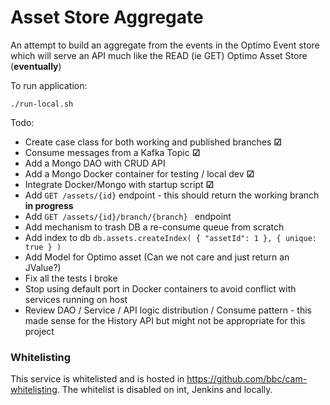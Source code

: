 Asset Store Aggregate
==================

An attempt to build an aggregate from the events in the Optimo Event store which will serve an API much like the READ (ie GET) Optimo Asset Store (**eventually**)

To run application:

    ./run-local.sh

Todo:

* Create case class for both working and published branches **&#9745;**
* Consume messages from a Kafka Topic **&#9745;**
* Add a Mongo DAO with CRUD API
* Add a Mongo Docker container for testing / local dev **&#9745;** 
* Integrate Docker/Mongo with startup script **&#9745;**
* Add ``GET /assets/{id}`` endpoint - this should return the working branch **in progress**
* Add ``GET /assets/{id}/branch/{branch} `` endpoint
* Add mechanism to trash DB a re-consume queue from scratch
* Add index to db ```db.assets.createIndex( { "assetId": 1 }, { unique: true } )```
* Add Model for Optimo asset (Can we not care and just return an JValue?)
* Fix all the tests I broke
* Stop using default port in Docker containers to avoid conflict with services running on host
* Review DAO / Service / API logic distribution / Consume pattern - this made sense for the History API but might not be appropriate for this project



### Whitelisting

This service is whitelisted and is hosted in https://github.com/bbc/cam-whitelisting.
The whitelist is disabled on int, Jenkins and locally.
